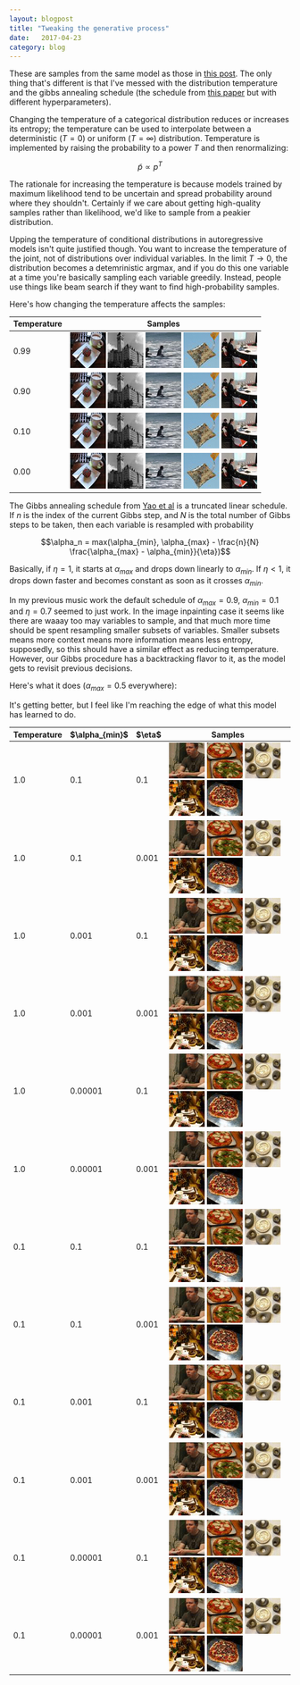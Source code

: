 ```yaml
---
layout: blogpost
title: "Tweaking the generative process"
date:   2017-04-23
category: blog
---
```


These are samples from the same model as those in [this post](https://cooijmanstim.github.io/2017/04/21/more-contiguous-masking-results/). The only thing that's different is that I've messed with the distribution temperature and the gibbs annealing schedule (the schedule from [this paper](https://arxiv.org/abs/1409.0585) but with different hyperparameters).

Changing the temperature of a categorical distribution reduces or increases its entropy; the temperature can be used to interpolate between a deterministic ($T = 0$) or uniform ($T = \infty$) distribution. Temperature is implemented by raising the probability to a power $T$ and then renormalizing:

$$\widetilde{p} \propto p^T$$

The rationale for increasing the temperature is because models trained by maximum likelihood tend to be uncertain and spread probability around where they shouldn't. Certainly if we care about getting high-quality samples rather than likelihood, we'd like to sample from a peakier distribution.

Upping the temperature of conditional distributions in autoregressive models isn't quite justified though. You want to increase the temperature of the joint, not of distributions over individual variables. In the limit $T \to 0$, the distribution becomes a detemrinistic argmax, and if you do this one variable at a time you're basically sampling each variable greedily. Instead, people use things like beam search if they want to find high-probability samples.

Here's how changing the temperature affects the samples:

<table>
<thead>
<th>Temperature</th>
<th>Samples</th>
</thead>
<tbody>

<tr><td>0.99</td><td>
<img src="/assets/images/sample_2017-04-23/sample_emd2_deepish_contiguish_pmin0.0001_T0.99_independent_gibbs_2017-04-22T16:10:26.661541_T0.99/4.gif">
<img src="/assets/images/sample_2017-04-23/sample_emd2_deepish_contiguish_pmin0.0001_T0.99_independent_gibbs_2017-04-22T16:10:26.661541_T0.99/0.gif">
<img src="/assets/images/sample_2017-04-23/sample_emd2_deepish_contiguish_pmin0.0001_T0.99_independent_gibbs_2017-04-22T16:10:26.661541_T0.99/2.gif">
<img src="/assets/images/sample_2017-04-23/sample_emd2_deepish_contiguish_pmin0.0001_T0.99_independent_gibbs_2017-04-22T16:10:26.661541_T0.99/1.gif">
<img src="/assets/images/sample_2017-04-23/sample_emd2_deepish_contiguish_pmin0.0001_T0.99_independent_gibbs_2017-04-22T16:10:26.661541_T0.99/3.gif">
</td></tr>

<tr><td>0.90</td><td>
<img src="/assets/images/sample_2017-04-23/sample_emd2_deepish_contiguish_pmin0.0001_T0.9_independent_gibbs_2017-04-22T21:59:21.354625_T0.9/4.gif">
<img src="/assets/images/sample_2017-04-23/sample_emd2_deepish_contiguish_pmin0.0001_T0.9_independent_gibbs_2017-04-22T21:59:21.354625_T0.9/0.gif">
<img src="/assets/images/sample_2017-04-23/sample_emd2_deepish_contiguish_pmin0.0001_T0.9_independent_gibbs_2017-04-22T21:59:21.354625_T0.9/2.gif">
<img src="/assets/images/sample_2017-04-23/sample_emd2_deepish_contiguish_pmin0.0001_T0.9_independent_gibbs_2017-04-22T21:59:21.354625_T0.9/1.gif">
<img src="/assets/images/sample_2017-04-23/sample_emd2_deepish_contiguish_pmin0.0001_T0.9_independent_gibbs_2017-04-22T21:59:21.354625_T0.9/3.gif">
</td></tr>

<tr><td>0.10</td><td>
<img src="/assets/images/sample_2017-04-23/sample_emd2_deepish_contiguish_pmin0.0001_T0.1_independent_gibbs_2017-04-23T03:47:09.335287_T0.1/4.gif">
<img src="/assets/images/sample_2017-04-23/sample_emd2_deepish_contiguish_pmin0.0001_T0.1_independent_gibbs_2017-04-23T03:47:09.335287_T0.1/0.gif">
<img src="/assets/images/sample_2017-04-23/sample_emd2_deepish_contiguish_pmin0.0001_T0.1_independent_gibbs_2017-04-23T03:47:09.335287_T0.1/2.gif">
<img src="/assets/images/sample_2017-04-23/sample_emd2_deepish_contiguish_pmin0.0001_T0.1_independent_gibbs_2017-04-23T03:47:09.335287_T0.1/1.gif">
<img src="/assets/images/sample_2017-04-23/sample_emd2_deepish_contiguish_pmin0.0001_T0.1_independent_gibbs_2017-04-23T03:47:09.335287_T0.1/3.gif">
</td></tr>

<tr><td>0.00</td><td>
<img src="/assets/images/sample_2017-04-23/sample_emd2_deepish_contiguish_pmin0.0001_T0_independent_gibbs_2017-04-26T05:47:24.008595_T0.0/4.gif">
<img src="/assets/images/sample_2017-04-23/sample_emd2_deepish_contiguish_pmin0.0001_T0_independent_gibbs_2017-04-26T05:47:24.008595_T0.0/0.gif">
<img src="/assets/images/sample_2017-04-23/sample_emd2_deepish_contiguish_pmin0.0001_T0_independent_gibbs_2017-04-26T05:47:24.008595_T0.0/2.gif">
<img src="/assets/images/sample_2017-04-23/sample_emd2_deepish_contiguish_pmin0.0001_T0_independent_gibbs_2017-04-26T05:47:24.008595_T0.0/1.gif">
<img src="/assets/images/sample_2017-04-23/sample_emd2_deepish_contiguish_pmin0.0001_T0_independent_gibbs_2017-04-26T05:47:24.008595_T0.0/3.gif">
</td></tr>

</tbody>
</table>

The Gibbs annealing schedule from [Yao et al](https://arxiv.org/abs/1409.0585) is a truncated linear schedule. If $n$ is the index of the current Gibbs step, and $N$ is the total number of Gibbs steps to be taken, then each variable is resampled with probability

$$\alpha_n = max(\alpha_{min}, \alpha_{max} - \frac{n}{N} \frac{\alpha_{max} - \alpha_{min}}{\eta})$$

Basically, if $\eta = 1$, it starts at $\alpha_{max}$ and drops down linearly to $\alpha_{min}$. If $\eta < 1$, it drops down faster and becomes constant as soon as it crosses $\alpha_{min}$.

In my previous music work the default schedule of $\alpha_{max} = 0.9$, $\alpha_{min} = 0.1$ and $\eta = 0.7$ seemed to just work. In the image inpainting case it seems like there are waaay too may variables to sample, and that much more time should be spent resampling smaller subsets of variables. Smaller subsets means more context means more information means less entropy, supposedly, so this should have a similar effect as reducing temperature. However, our Gibbs procedure has a backtracking flavor to it, as the model gets to revisit previous decisions.

Here's what it does ($\alpha_{max} = 0.5$ everywhere):

<table>
<thead>
<th>Temperature</th>
<th>$\alpha_{min}$</th>
<th>$\eta$</th>
<th>Samples</th>
</thead>
<tbody>

<tr><td>1.0</td><td>0.1</td><td>0.1</td><td>
<img src="/assets/images/sample_2017-04-23/sample_emd2_deepish_contiguish_independent_gibbs_2017-04-27T06:17:38.057296_T1.0_yao0.100000,0.500000,0.100000/4.gif">
<img src="/assets/images/sample_2017-04-23/sample_emd2_deepish_contiguish_independent_gibbs_2017-04-27T06:17:38.057296_T1.0_yao0.100000,0.500000,0.100000/0.gif">
<img src="/assets/images/sample_2017-04-23/sample_emd2_deepish_contiguish_independent_gibbs_2017-04-27T06:17:38.057296_T1.0_yao0.100000,0.500000,0.100000/2.gif">
<img src="/assets/images/sample_2017-04-23/sample_emd2_deepish_contiguish_independent_gibbs_2017-04-27T06:17:38.057296_T1.0_yao0.100000,0.500000,0.100000/1.gif">
<img src="/assets/images/sample_2017-04-23/sample_emd2_deepish_contiguish_independent_gibbs_2017-04-27T06:17:38.057296_T1.0_yao0.100000,0.500000,0.100000/3.gif">
</td></tr>

<tr><td>1.0</td><td>0.1</td><td>0.001</td><td>
<img src="/assets/images/sample_2017-04-23/sample_emd2_deepish_contiguish_independent_gibbs_2017-04-27T07:33:14.725483_T1.0_yao0.100000,0.500000,0.001000/4.gif">
<img src="/assets/images/sample_2017-04-23/sample_emd2_deepish_contiguish_independent_gibbs_2017-04-27T07:33:14.725483_T1.0_yao0.100000,0.500000,0.001000/0.gif">
<img src="/assets/images/sample_2017-04-23/sample_emd2_deepish_contiguish_independent_gibbs_2017-04-27T07:33:14.725483_T1.0_yao0.100000,0.500000,0.001000/2.gif">
<img src="/assets/images/sample_2017-04-23/sample_emd2_deepish_contiguish_independent_gibbs_2017-04-27T07:33:14.725483_T1.0_yao0.100000,0.500000,0.001000/1.gif">
<img src="/assets/images/sample_2017-04-23/sample_emd2_deepish_contiguish_independent_gibbs_2017-04-27T07:33:14.725483_T1.0_yao0.100000,0.500000,0.001000/3.gif">
</td></tr>

<tr><td>1.0</td><td>0.001</td><td>0.1</td><td>
<img src="/assets/images/sample_2017-04-23/sample_emd2_deepish_contiguish_independent_gibbs_2017-04-27T08:48:21.753076_T1.0_yao0.001000,0.500000,0.100000/4.gif">
<img src="/assets/images/sample_2017-04-23/sample_emd2_deepish_contiguish_independent_gibbs_2017-04-27T08:48:21.753076_T1.0_yao0.001000,0.500000,0.100000/0.gif">
<img src="/assets/images/sample_2017-04-23/sample_emd2_deepish_contiguish_independent_gibbs_2017-04-27T08:48:21.753076_T1.0_yao0.001000,0.500000,0.100000/2.gif">
<img src="/assets/images/sample_2017-04-23/sample_emd2_deepish_contiguish_independent_gibbs_2017-04-27T08:48:21.753076_T1.0_yao0.001000,0.500000,0.100000/1.gif">
<img src="/assets/images/sample_2017-04-23/sample_emd2_deepish_contiguish_independent_gibbs_2017-04-27T08:48:21.753076_T1.0_yao0.001000,0.500000,0.100000/3.gif">
</td></tr>

<tr><td>1.0</td><td>0.001</td><td>0.001</td><td>
<img src="/assets/images/sample_2017-04-23/sample_emd2_deepish_contiguish_independent_gibbs_2017-04-27T10:03:36.678420_T1.0_yao0.001000,0.500000,0.001000/4.gif">
<img src="/assets/images/sample_2017-04-23/sample_emd2_deepish_contiguish_independent_gibbs_2017-04-27T10:03:36.678420_T1.0_yao0.001000,0.500000,0.001000/0.gif">
<img src="/assets/images/sample_2017-04-23/sample_emd2_deepish_contiguish_independent_gibbs_2017-04-27T10:03:36.678420_T1.0_yao0.001000,0.500000,0.001000/2.gif">
<img src="/assets/images/sample_2017-04-23/sample_emd2_deepish_contiguish_independent_gibbs_2017-04-27T10:03:36.678420_T1.0_yao0.001000,0.500000,0.001000/1.gif">
<img src="/assets/images/sample_2017-04-23/sample_emd2_deepish_contiguish_independent_gibbs_2017-04-27T10:03:36.678420_T1.0_yao0.001000,0.500000,0.001000/3.gif">
</td></tr>

<tr><td>1.0</td><td>0.00001</td><td>0.1</td><td>
<img src="/assets/images/sample_2017-04-23/sample_emd2_deepish_contiguish_independent_gibbs_2017-04-27T11:19:26.772963_T1.0_yao0.000010,0.500000,0.100000/4.gif">
<img src="/assets/images/sample_2017-04-23/sample_emd2_deepish_contiguish_independent_gibbs_2017-04-27T11:19:26.772963_T1.0_yao0.000010,0.500000,0.100000/0.gif">
<img src="/assets/images/sample_2017-04-23/sample_emd2_deepish_contiguish_independent_gibbs_2017-04-27T11:19:26.772963_T1.0_yao0.000010,0.500000,0.100000/2.gif">
<img src="/assets/images/sample_2017-04-23/sample_emd2_deepish_contiguish_independent_gibbs_2017-04-27T11:19:26.772963_T1.0_yao0.000010,0.500000,0.100000/1.gif">
<img src="/assets/images/sample_2017-04-23/sample_emd2_deepish_contiguish_independent_gibbs_2017-04-27T11:19:26.772963_T1.0_yao0.000010,0.500000,0.100000/3.gif">
</td></tr>

<tr><td>1.0</td><td>0.00001</td><td>0.001</td><td>
<img src="/assets/images/sample_2017-04-23/sample_emd2_deepish_contiguish_independent_gibbs_2017-04-27T12:34:30.923041_T1.0_yao0.000010,0.500000,0.001000/4.gif">
<img src="/assets/images/sample_2017-04-23/sample_emd2_deepish_contiguish_independent_gibbs_2017-04-27T12:34:30.923041_T1.0_yao0.000010,0.500000,0.001000/0.gif">
<img src="/assets/images/sample_2017-04-23/sample_emd2_deepish_contiguish_independent_gibbs_2017-04-27T12:34:30.923041_T1.0_yao0.000010,0.500000,0.001000/2.gif">
<img src="/assets/images/sample_2017-04-23/sample_emd2_deepish_contiguish_independent_gibbs_2017-04-27T12:34:30.923041_T1.0_yao0.000010,0.500000,0.001000/1.gif">
<img src="/assets/images/sample_2017-04-23/sample_emd2_deepish_contiguish_independent_gibbs_2017-04-27T12:34:30.923041_T1.0_yao0.000010,0.500000,0.001000/3.gif">
</td></tr>



<tr><td>0.1</td><td>0.1</td><td>0.1</td><td>
<img src="/assets/images/sample_2017-04-23/sample_emd2_deepish_contiguish_independent_gibbs_2017-04-27T13:50:07.698572_T0.1_yao0.100000,0.500000,0.100000/4.gif">
<img src="/assets/images/sample_2017-04-23/sample_emd2_deepish_contiguish_independent_gibbs_2017-04-27T13:50:07.698572_T0.1_yao0.100000,0.500000,0.100000/0.gif">
<img src="/assets/images/sample_2017-04-23/sample_emd2_deepish_contiguish_independent_gibbs_2017-04-27T13:50:07.698572_T0.1_yao0.100000,0.500000,0.100000/2.gif">
<img src="/assets/images/sample_2017-04-23/sample_emd2_deepish_contiguish_independent_gibbs_2017-04-27T13:50:07.698572_T0.1_yao0.100000,0.500000,0.100000/1.gif">
<img src="/assets/images/sample_2017-04-23/sample_emd2_deepish_contiguish_independent_gibbs_2017-04-27T13:50:07.698572_T0.1_yao0.100000,0.500000,0.100000/3.gif">
</td></tr>

<tr><td>0.1</td><td>0.1</td><td>0.001</td><td>
<img src="/assets/images/sample_2017-04-23/sample_emd2_deepish_contiguish_independent_gibbs_2017-04-27T19:40:31.060057_T0.1_yao0.100000,0.500000,0.001000/4.gif">
<img src="/assets/images/sample_2017-04-23/sample_emd2_deepish_contiguish_independent_gibbs_2017-04-27T19:40:31.060057_T0.1_yao0.100000,0.500000,0.001000/0.gif">
<img src="/assets/images/sample_2017-04-23/sample_emd2_deepish_contiguish_independent_gibbs_2017-04-27T19:40:31.060057_T0.1_yao0.100000,0.500000,0.001000/2.gif">
<img src="/assets/images/sample_2017-04-23/sample_emd2_deepish_contiguish_independent_gibbs_2017-04-27T19:40:31.060057_T0.1_yao0.100000,0.500000,0.001000/1.gif">
<img src="/assets/images/sample_2017-04-23/sample_emd2_deepish_contiguish_independent_gibbs_2017-04-27T19:40:31.060057_T0.1_yao0.100000,0.500000,0.001000/3.gif">
</td></tr>

<tr><td>0.1</td><td>0.001</td><td>0.1</td><td>
<img src="/assets/images/sample_2017-04-23/sample_emd2_deepish_contiguish_independent_gibbs_2017-04-28T12:08:57.900827_T0.1_yao0.001000,0.500000,0.100000/4.gif">
<img src="/assets/images/sample_2017-04-23/sample_emd2_deepish_contiguish_independent_gibbs_2017-04-28T12:08:57.900827_T0.1_yao0.001000,0.500000,0.100000/0.gif">
<img src="/assets/images/sample_2017-04-23/sample_emd2_deepish_contiguish_independent_gibbs_2017-04-28T12:08:57.900827_T0.1_yao0.001000,0.500000,0.100000/2.gif">
<img src="/assets/images/sample_2017-04-23/sample_emd2_deepish_contiguish_independent_gibbs_2017-04-28T12:08:57.900827_T0.1_yao0.001000,0.500000,0.100000/1.gif">
<img src="/assets/images/sample_2017-04-23/sample_emd2_deepish_contiguish_independent_gibbs_2017-04-28T12:08:57.900827_T0.1_yao0.001000,0.500000,0.100000/3.gif">
</td></tr>

<tr><td>0.1</td><td>0.001</td><td>0.001</td><td>
<img src="/assets/images/sample_2017-04-23/sample_emd2_deepish_contiguish_independent_gibbs_2017-04-28T15:05:48.312154_T0.1_yao0.001000,0.500000,0.001000/4.gif">
<img src="/assets/images/sample_2017-04-23/sample_emd2_deepish_contiguish_independent_gibbs_2017-04-28T15:05:48.312154_T0.1_yao0.001000,0.500000,0.001000/0.gif">
<img src="/assets/images/sample_2017-04-23/sample_emd2_deepish_contiguish_independent_gibbs_2017-04-28T15:05:48.312154_T0.1_yao0.001000,0.500000,0.001000/2.gif">
<img src="/assets/images/sample_2017-04-23/sample_emd2_deepish_contiguish_independent_gibbs_2017-04-28T15:05:48.312154_T0.1_yao0.001000,0.500000,0.001000/1.gif">
<img src="/assets/images/sample_2017-04-23/sample_emd2_deepish_contiguish_independent_gibbs_2017-04-28T15:05:48.312154_T0.1_yao0.001000,0.500000,0.001000/3.gif">
</td></tr>

<tr><td>0.1</td><td>0.00001</td><td>0.1</td><td>
<img src="/assets/images/sample_2017-04-23/sample_emd2_deepish_contiguish_independent_gibbs_2017-04-28T18:01:29.001650_T0.1_yao0.000010,0.500000,0.100000/4.gif">
<img src="/assets/images/sample_2017-04-23/sample_emd2_deepish_contiguish_independent_gibbs_2017-04-28T18:01:29.001650_T0.1_yao0.000010,0.500000,0.100000/0.gif">
<img src="/assets/images/sample_2017-04-23/sample_emd2_deepish_contiguish_independent_gibbs_2017-04-28T18:01:29.001650_T0.1_yao0.000010,0.500000,0.100000/2.gif">
<img src="/assets/images/sample_2017-04-23/sample_emd2_deepish_contiguish_independent_gibbs_2017-04-28T18:01:29.001650_T0.1_yao0.000010,0.500000,0.100000/1.gif">
<img src="/assets/images/sample_2017-04-23/sample_emd2_deepish_contiguish_independent_gibbs_2017-04-28T18:01:29.001650_T0.1_yao0.000010,0.500000,0.100000/3.gif">
</td></tr>

<tr><td>0.1</td><td>0.00001</td><td>0.001</td><td>
<img src="/assets/images/sample_2017-04-23/sample_emd2_deepish_contiguish_independent_gibbs_2017-04-28T20:58:28.633670_T0.1_yao0.000010,0.500000,0.001000/4.gif">
<img src="/assets/images/sample_2017-04-23/sample_emd2_deepish_contiguish_independent_gibbs_2017-04-28T20:58:28.633670_T0.1_yao0.000010,0.500000,0.001000/0.gif">
<img src="/assets/images/sample_2017-04-23/sample_emd2_deepish_contiguish_independent_gibbs_2017-04-28T20:58:28.633670_T0.1_yao0.000010,0.500000,0.001000/2.gif">
<img src="/assets/images/sample_2017-04-23/sample_emd2_deepish_contiguish_independent_gibbs_2017-04-28T20:58:28.633670_T0.1_yao0.000010,0.500000,0.001000/1.gif">
<img src="/assets/images/sample_2017-04-23/sample_emd2_deepish_contiguish_independent_gibbs_2017-04-28T20:58:28.633670_T0.1_yao0.000010,0.500000,0.001000/3.gif">
</td></tr>

It's getting better, but I feel like I'm reaching the edge of what this model has learned to do.

</tbody>
</table>

